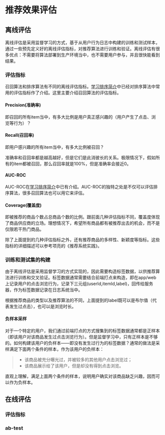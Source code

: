 # 推荐效果评估

## 离线评估
离线评估是采用监督学习的方式，基于从用户行为日志中构建的训练和测试样本，通过一些预先定义好的离线评估指标，对推荐算法进行训练和验证。离线评估有很多优点：不需要将算法部署到生产环境当中，也不需要用户参与，并且很快能看到结果。

### 评估指标
召回算法和排序算法有不同的离线评估指标。[学习排序简介][1]中已经对排序算法中常用的评估指标作了介绍。这里主要介绍召回算法的评估指标。

#### Precision(准确率)
即召回的所有item当中，有多大比例是用户真正感兴趣的（用户产生了点击、浏览等行为）？
#### Recall(召回率)
即用户感兴趣的所有item当中，有多大比例被召回？

准确率和召回率都是越高越好，但是它们是此消彼长的关系。极限情况下，假如所有的item都被召回，那么召回率就是100%，但是准确率会接近0。
#### AUC-ROC
AUC-ROC在[学习排序简介][1]中已有介绍。AUC-ROC的独特之处是不仅可以评估排序算法，很多召回算法也可以用它来评估。
#### Coverage(覆盖度)
即被推荐的商品个数占总商品个数的比例。跟前面几种评估指标不同，覆盖度体现了商品供应商的立场。理想情况下，希望所有商品都有被推荐出去的机会，而不是仅限若干热门商品。

除了上面提到的几种评估指标之外，还有推荐商品的多样性、新颖度等指标。这些指标的详细描述可以参考项亮的《推荐系统实践》。

### 训练和测试集的构建
由于离线评估是采用监督学习的方式实现的，因此需要构造标签数据，以供推荐算法进行训练和交叉验证。标签数据通常需要结合前端打点来构造，即在app/web上记录用户的点击浏览行为，记录下三元组(userId,itemId,label)，回传给服务器，作为标签数据记录在日志系统当中。

根据推荐商品的类型以及推荐算法的不同，上面提到的label既可以是布尔值（代表发生过点击），也可以是浏览时长。

#### 负样本采样
对于一个特定的用户，我们通过前端打点的方式搜集到的标签数据通常都是正样本（即该用户对该商品发生过点击浏览行为）。但是监督学习中，只有正样本是不够的。如何构建该用户的负样本——即没有发生过行为的标签数据？通常的做法是采样满足下面两个条件的样本，作为该用户的负样本：
>* 该商品被充分曝光过，并被较多的其他用户点击浏览过；
>* 该商品展示给了该用户，但是却没有得到点击浏览。

直观上理解，满足上面两个条件的样本，说明用户确实对该商品缺乏兴趣，因而可以作为负样本。

## 在线评估


### 评估指标

### ab-test

[1]: https://github.com/pengxiaoo/recommender-system/blob/master/docs/rank.md
